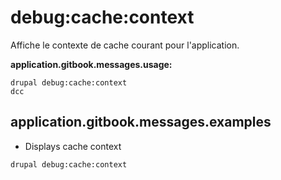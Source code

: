 # debug:cache:context
Affiche le contexte de cache courant pour l'application.

**application.gitbook.messages.usage:**
```
drupal debug:cache:context
dcc
```

## application.gitbook.messages.examples
* Displays cache context
```
drupal debug:cache:context
```
